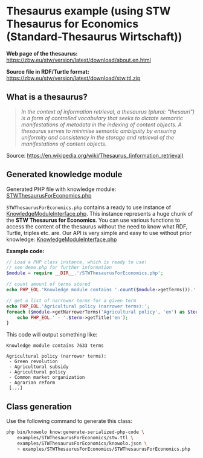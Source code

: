 # Thesaurus example (using STW Thesaurus for Economics (Standard-Thesaurus Wirtschaft))

**Web page of the thesaurus:** https://zbw.eu/stw/version/latest/download/about.en.html

**Source file in RDF/Turtle format:** https://zbw.eu/stw/version/latest/download/stw.ttl.zip

## What is a thesaurus?

> *In the context of information retrieval, a thesaurus (plural: "thesauri") is a form of controlled vocabulary that seeks to dictate semantic manifestations of metadata in the indexing of content objects. A thesaurus serves to minimise semantic ambiguity by ensuring uniformity and consistency in the storage and retrieval of the manifestations of content objects.*

Source: https://en.wikipedia.org/wiki/Thesaurus_(information_retrieval)

## Generated knowledge module

Generated PHP file with knowledge module: [STWThesaurusForEconomics.php](./STWThesaurusForEconomics.php)

`STWThesaurusForEconomics.php` contains a ready to use instance of [KnowledgeModuleInterface.php](./../../src/KnowledgeModuleInterface.php).
This instance represents a huge chunk of the **STW Thesaurus for Economics**.
You can use various functions to access the content of the thesaurus without the need to know what RDF, Turtle, triples etc. are.
Our API is very simple and easy to use without prior knowledge: [KnowledgeModuleInterface.php](./../../src/KnowledgeModuleInterface.php)

**Example code:**

```php
// Load a PHP class instance, which is ready to use!
// see demo.php for further information
$module = require __DIR__.'/STWThesaurusForEconomics.php';

// count amount of terms stored
echo PHP_EOL.'Knowledge module contains '.count($module->getTerms()).' terms';

// get a list of narrower terms for a given term
echo PHP_EOL.'Agricultural policy (narrower terms):';
foreach ($module->getNarrowerTerms('Agricultural policy', 'en') as $term) {
    echo PHP_EOL.' - '.$term->getTitle('en');
}
```

This code will output something like:

```
Knowledge module contains 7633 terms

Agricultural policy (narrower terms):
 - Green revolution
 - Agricultural subsidy
 - Agricultural policy
 - Common market organization
 - Agrarian reform
 [...]
```

## Class generation

Use the following command to generate this class:

```bash
php bin/knowolo know:generate-serialized-php-code \
    examples/STWThesaurusForEconomics/stw.ttl \
    examples/STWThesaurusForEconomics/knowolo.json \
    > examples/STWThesaurusForEconomics/STWThesaurusForEconomics.php
```
